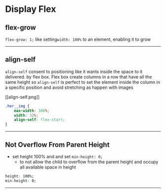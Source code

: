 # Display Flex

## flex-grow

`flex-grow: 1;` like setting`width: 100%` to an element, enabling it to grow

---

## align-self

`align-self` consent to positioning like it wants inside the space to it delivered. by flex box. Flex box create columns in a row that have all the same height so `align-self` is perfect to set the element inside the column in a specific position and avoid stretching as happen with images

[[align-self.png]]

```css
.her__img {
	max-width: 100%;
	width: 32%;
	align-self: flex-start;
}
```

---

## Not Overflow From Parent Height

- set height 100% and and set `min-height: 0;`
  - to not allow the child to overflow from the parent height and occupy all available space in height

```css
height: 100%;
min-height: 0;
```

---
